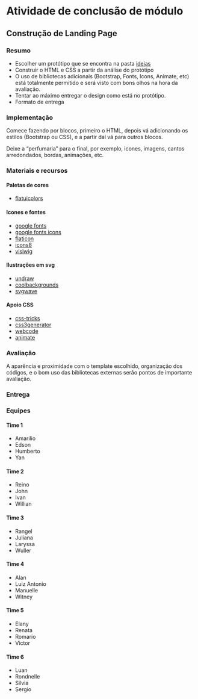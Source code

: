 # Atividade de conclusão de módulo

## Construção de Landing Page
  
### Resumo

- Escolher um protótipo que se encontra na pasta [ideias](/ideias)
- Construir o HTML e CSS a partir da análise do protótipo
- O uso de bibliotecas adicionais (Bootstrap, Fonts, Icons, Animate, etc) está totalmente permitido e será visto com bons olhos na hora da avaliação.
- Tentar ao máximo entregar o design como está no protótipo.
- Formato de entrega

### Implementação

Comece fazendo por blocos, primeiro o HTML, depois vá adicionando os estilos (Bootstrap ou CSS), e a partir daí vá para outros blocos.

Deixe a “perfumaria” para o final, por exemplo, icones, imagens, cantos arredondados, bordas, animações, etc.

### Materiais e recursos

#### Paletas de cores

- [flatuicolors](https://flatuicolors.com)

#### Icones e fontes

- [google fonts](https://fonts.google.com)
- [google fonts icons](https://fonts.google.com/icons)
- [flaticon](https://www.flaticon.com/)
- [icons8](https://icons8.com.br/)
- [visiwig](https://www.visiwig.com/icons/)

#### Ilustrações em svg

- [undraw](https://undraw.co/illustrations)
- [coolbackgrounds](https://coolbackgrounds.io/)
- [svgwave](https://svgwave.in/)

#### Apoio CSS

- [css-tricks](https://css-tricks.com/)
- [css3generator](https://css3generator.com/)
- [webcode](https://webcode.tools/)
- [animate](https://animate.style/)

### Avaliação

A aparência e proximidade com o template escolhido, organização dos códigos, e o bom uso das bibliotecas externas serão pontos de importante avaliação.

### Entrega


### Equipes 

#### Time 1

- Amarilio
- Edson
- Humberto
- Yan

#### Time 2

- Reino
- John
- Ivan
- Willian

#### Time 3

- Rangel
- Juliana
- Laryssa
- Wuller

#### Time 4

- Alan
- Luiz Antonio
- Manuelle
- Witney

#### Time 5

- Elany
- Renata
- Romario
- Victor

#### Time 6

- Luan
- Rondnelle
- Silvia
- Sergio
